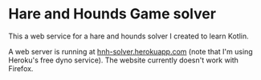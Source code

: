 # Hare and Hounds Game solver
This a web service for a hare and hounds solver I created to learn Kotlin.

A web server is running at [hnh-solver.herokuapp.com](https://hnh-solver.herokuapp.com) (note that I'm using Heroku's free dyno service). The website currently doesn't work with Firefox.
